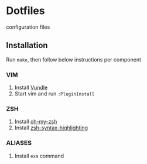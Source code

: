 # Dotfiles
configuration files

## Installation
Run `make`, then follow below instructions per component

### VIM
1. Install [Vundle](https://github.com/VundleVim/Vundle.vim)
2. Start vim and run `:PluginInstall`

### ZSH
1. Install [oh-my-zsh](https://ohmyz.sh)
2. Install [zsh-syntax-highlighting](https://github.com/zsh-users/zsh-syntax-highlighting)

### ALIASES
1. Install `exa` command
